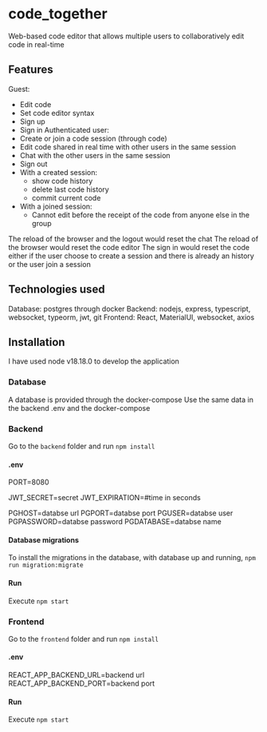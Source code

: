 # code_together

Web-based code editor that allows multiple users to collaboratively edit code in real-time

## Features
Guest:
- Edit code
- Set code editor syntax
- Sign up
- Sign in
Authenticated user:
- Create or join a code session (through code)
- Edit code shared in real time with other users in the same session
- Chat with the other users in the same session
- Sign out
- With a created session:
  - show code history
  - delete last code history
  - commit current code
- With a joined session:
  - Cannot edit before the receipt of the code from anyone else in the group

The reload of the browser and the logout would reset the chat
The reload of the browser would reset the code editor
The sign in would reset the code either if the user choose to create a session and there is already an history or the user join a session

## Technologies used

Database: postgres through docker
Backend: nodejs, express, typescript, websocket, typeorm, jwt, git
Frontend: React, MaterialUI, websocket, axios

## Installation

I have used node v18.18.0 to develop the application

### Database
A database is provided through the docker-compose
Use the same data in the backend .env and the docker-compose

### Backend
Go to the `backend` folder and run `npm install`

#### .env
PORT=8080

JWT_SECRET=secret
JWT_EXPIRATION=#time in seconds

PGHOST=databse url
PGPORT=databse port
PGUSER=databse user
PGPASSWORD=databse password
PGDATABASE=databse name

#### Database migrations
To install the migrations in the database, with database up and running, `npm run migration:migrate`

#### Run
Execute `npm start`

### Frontend
Go to the `frontend` folder and run `npm install`

#### .env
REACT_APP_BACKEND_URL=backend url
REACT_APP_BACKEND_PORT=backend port

#### Run
Execute `npm start`